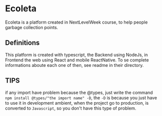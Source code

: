 # Ecoleta
Ecoleta is a platform created in NextLevelWeek course, to help people garbage collection points.

## Definitions
This platform is created with typescript, the Backend using NodeJs, in Frontend the web using React and mobile ReactNative.
To se complete informations aboute each one of then, see readme in their directory.

## TIPS
if any import have problem because the @types, just write the command `npm install @types/"the import name" -D`, the `-D` is because you just have to use it in development ambient, when the project go to production, is converted to `Javascript`, so you don't have this type of problem.
